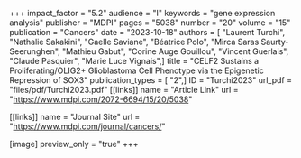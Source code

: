 +++
impact_factor = "5.2"
audience = "I"
keywords = "gene expression analysis"
publisher = "MDPI"
pages = "5038"
number = "20"
volume = "15"
publication = "Cancers"
date = "2023-10-18"
authors = [ "Laurent Turchi", "Nathalie Sakakini", "Gaelle Saviane", "Béatrice Polo", "Mirca Saras Saurty-Seerunghen", "Mathieu Gabut", "Corine Auge Gouillou", "Vincent Guerlais", "Claude Pasquier", "Marie Luce Vignais",]
title = "CELF2 Sustains a Proliferating/OLIG2+ Glioblastoma Cell Phenotype via the Epigenetic Repression of SOX3"
publication_types = [ "2",]
ID = "Turchi2023"
url_pdf = "files/pdf/Turchi2023.pdf"
[[links]]
name = "Article Link"
url = "https://www.mdpi.com/2072-6694/15/20/5038"

[[links]]
name = "Journal Site"
url = "https://www.mdpi.com/journal/cancers/"

[image]
preview_only = "true"
+++

